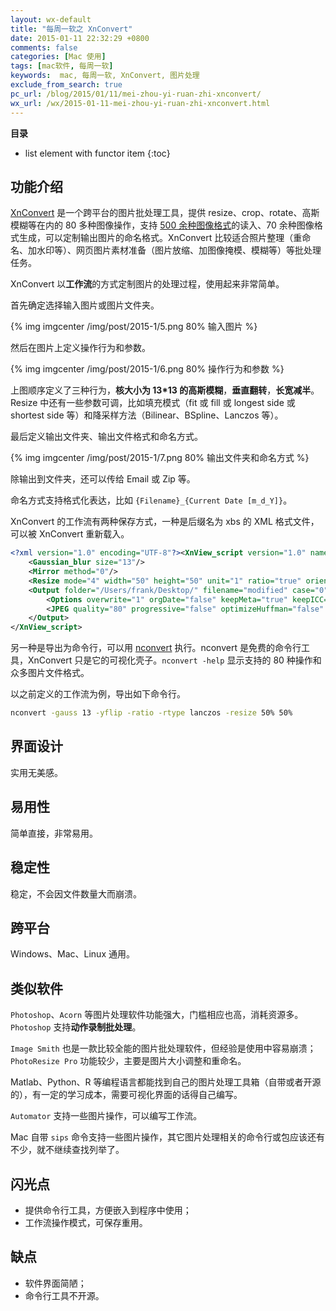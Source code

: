 ```yaml
---
layout: wx-default
title: "每周一软之 XnConvert"
date: 2015-01-11 22:32:29 +0800
comments: false
categories: [Mac 使用]
tags: [mac软件, 每周一软]
keywords:  mac, 每周一软, XnConvert, 图片处理
exclude_from_search: true
pc_url: /blog/2015/01/11/mei-zhou-yi-ruan-zhi-xnconvert/
wx_url: /wx/2015-01-11-mei-zhou-yi-ruan-zhi-xnconvert.html
---
```


__目录__

* list element with functor item
{:toc}

<!-- excerpt start -->

## 功能介绍

[XnConvert](http://www.xnview.com/en/xnconvert/) 是一个跨平台的图片批处理工具，提供 resize、crop、rotate、高斯模糊等在内的 80 多种图像操作，支持 [500 余种图像格式](http://www.xnview.com/en/xnconvert/#formats)的读入、70 余种图像格式生成，可以定制输出图片的命名格式。XnConvert 比较适合照片整理（重命名、加水印等）、网页图片素材准备（图片放缩、加图像掩模、模糊等）等批处理任务。

XnConvert 以**工作流**的方式定制图片的处理过程，使用起来非常简单。

首先确定选择输入图片或图片文件夹。

{% img imgcenter /img/post/2015-1/5.png 80% 输入图片 %}

然后在图片上定义操作行为和参数。

{% img imgcenter /img/post/2015-1/6.png 80% 操作行为和参数 %}

上图顺序定义了三种行为，**核大小为 13*13 的高斯模糊**，**垂直翻转**，**长宽减半**。Resize 中还有一些参数可调，比如填充模式（fit 或 fill 或 longest side 或 shortest side 等）和降采样方法（Bilinear、BSpline、Lanczos 等）。

最后定义输出文件夹、输出文件格式和命名方式。

{% img imgcenter /img/post/2015-1/7.png 80% 输出文件夹和命名方式 %}

除输出到文件夹，还可以传给 Email 或 Zip 等。

命名方式支持格式化表达，比如  `{Filename}_{Current Date [m_d_Y]}`。

<!-- excerpt end -->

XnConvert 的工作流有两种保存方式，一种是后缀名为 xbs 的 XML 格式文件，可以被 XnConvert 重新载入。

```xml xbs 文件示例
<?xml version="1.0" encoding="UTF-8"?><XnView_script version="1.0" name="a">
    <Gaussian_blur size="13"/>
    <Mirror method="0"/>
    <Resize mode="4" width="50" height="50" unit="1" ratio="true" orientation="false" enlarge="0" resample="7" gamma_correct="false"/>
    <Output folder="/Users/frank/Desktop/" filename="modified" case="0" format="JPEG">
        <Options overwrite="1" orgDate="false" keepMeta="true" keepICC="false" keepFolder="false" delOrg="false" multipage="false" allPages="false" openExplorer="false" openBrowser="false" clearItems="false"/>
        <JPEG quality="80" progressive="false" optimizeHuffman="false" rebuildThumb="true" orgQuality="false" DCTMethod="0" subSampling="0" smoothFactor="0"/>
    </Output>
</XnView_script>
```

另一种是导出为命令行，可以用 [nconvert](http://www.xnview.com/en/nconvert/) 执行。nconvert 是免费的命令行工具，XnConvert 只是它的可视化壳子。`nconvert -help` 显示支持的 80 种操作和众多图片文件格式。

以之前定义的工作流为例，导出如下命令行。

```bash nconvert 命令示例
nconvert -gauss 13 -yflip -ratio -rtype lanczos -resize 50% 50%  
```

## 界面设计

实用无美感。

## 易用性

简单直接，非常易用。

## 稳定性

稳定，不会因文件数量大而崩溃。

## 跨平台

Windows、Mac、Linux 通用。

## 类似软件

`Photoshop`、`Acorn` 等图片处理软件功能强大，门槛相应也高，消耗资源多。`Photoshop` 支持**动作录制批处理**。

`Image Smith` 也是一款比较全能的图片批处理软件，但经验是使用中容易崩溃；`PhotoResize Pro` 功能较少，主要是图片大小调整和重命名。 

Matlab、Python、R 等编程语言都能找到自己的图片处理工具箱（自带或者开源的），有一定的学习成本，需要可视化界面的话得自己编写。

`Automator` 支持一些图片操作，可以编写工作流。

Mac 自带 `sips` 命令支持一些图片操作，其它图片处理相关的命令行或包应该还有不少，就不继续查找列举了。

## 闪光点

- 提供命令行工具，方便嵌入到程序中使用；
- 工作流操作模式，可保存重用。

## 缺点

- 软件界面简陋；
- 命令行工具不开源。